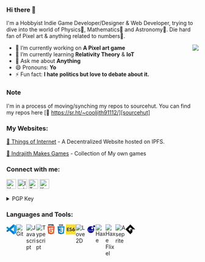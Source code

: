 ### Hi there 👋
I'm a Hobbyist Indie Game Developer/Designer & Web Developer, trying to dive into the world of Physics🧲, Mathematics📏 and Astronomy🌌.
Die hard fan of Pixel art & anything related to numbers🔢.

<img src="https://github-readme-stats.vercel.app/api/top-langs/?username=cooljith91112&layout=compact&langs_count=10" align="right">

- 🔭 I’m currently working on **A Pixel art game**
- 🌱 I’m currently learning **Relativity Theory** & **IoT**
- 💬 Ask me about **Anything**
- 😄 Pronouns:  **Yo**
- ⚡ Fun fact: **I hate politics but love to debate about it.**

### Note
I'm in a process of moving/synching my repos to sourcehut. You can find my repos here [🔗 https://sr.ht/~cooljith91112/][sourcehut]

### My Websites:
[🔗 Things of Internet][things-of-internet] - A Decentralized Website hosted on IPFS.

[🔗 Indrajith Makes Games][indrajith-makes-games] - Collection of My own games
### Connect with me:
[<img src="https://user-images.githubusercontent.com/2651484/89107797-194ae680-d451-11ea-9a79-a1f15087e47d.png" title="Youtube"  width="25" height="25"/>][ytchannel]
[<img src="https://static.itch.io/images/itchio-textless-black.svg" title="Itch.io"  width="25" height="25"/>][itchio]
[<img src="https://raw.githubusercontent.com/simple-icons/simple-icons/develop/icons/twitter.svg" title="Twitter"  width="25" height="25"/>][twitter]
[<img src="https://uploads-ssl.webflow.com/5c14e387dab576fe667689cf/5ca5bf1dff3c03fbf7cc9b3c_Kofi_logo_RGB_rounded-p-500.png" title="Ko-fi"  width="25" height="25"/>][ko-fi]

<details>
<summary>PGP Key</summary>
<p>
-----BEGIN PGP PUBLIC KEY BLOCK-----
  
mQGNBF/WY8kBDACnR9sfskexGp8JqomXmlGu2bmPFDnxJ6l4gBSg5wrespI66nKF
lEb+/GydN81Qlqxy3GrNsp7WiApAaZ32Y2zTAEL39JI2X8LkUaM9u5kWIhqYEw/P
poGDCJkpV1Hkvjr70HbZKfXs04xCeKxSVIPKIbsE2eiOx2kgtSbJiMA2eZYGNEy/
kYbxjoyglnhw6Ri3zduW5pFNIoeQIXs3XNmdbCBo1B6wJd0PKF8zfSwj1mF5Sm/b
+EjNX7cbnsUxFyQjrDyyezH7Hu1Uw5rY2UT0gqMO14qsmmK9p8L+ichXUsv15pT3
Th1F9bfMNS0pl4fVvMcUM8AWcyqQ3sKhDMGK+KIbtXSOMB8s+PA7EQBqQJtEm7Cb
jhXLmNKfk+jOHld4IUaDRtFZ6fAqC+TLx/hoplNQ0tqQKVcooVHQAAjRljj/xTGe
Dm2RlkLfjQYKJu8HO/lR9qh0oIUeT1CBODelSFfYDaDLg6VYOnll76ql0XZG0CWH
MLqL4G1t8q7mZpUAEQEAAbQiSW5kcmFqaXRoIEsgTCA8bWFjOTExMTJAZ21haWwu
Y29tPokB1AQTAQgAPhYhBCf45tAzsV4Ef2KDpcrdIytRXGsnBQJf1mPJAhsDBQkD
wmcABQsJCAcCBhUKCQgLAgQWAgMBAh4BAheAAAoJEMrdIytRXGsnSiYL/0qUOBTH
7PgvVrfLpP0A6rLhRSir01vnNrN0kdf2jhdWn4+b6yHj1IQk1tyMf1Xt34coO7Lk
FzY/9X9BS4hRbeEPIg09pl+IrS2ihSpGMrI5bzEgCaKOt9QD65pgwOx80Am9MiYL
OdM1nAOhmVuGWUqO2cu8jCpu1Wqsbfh3VoOSCllUBo2sSbLhL3dK1bV+kUuZQK5G
HymPYjMHsJ0MKEu7cJBbwmMiZ290oH3CCWYIHgQS9MJSW0ZRvE9jISL2KPoMTG/L
WrgZf3AW1P/dOFBKpjXBrcAqKL3c95LJmoraUEHPnIWm82i7x5keV/e7sj7XoNXp
Qt5RRIWIE4D9XDIGyJydV+2G21ZogkDB7bWgR3oM8+agcupYrMQBMwwjpxyidTZZ
2S154vg1cQ5CgVGXgT4Q41M43f+I0fvSVYBwZXJoYas1Z8LCyiqCkk8PW8skL1Vm
ycOlyVHZOYYHbcaqn0zWjH4hAvOaUjTLPY2L+4UW9kmU7WaGMoe5oNvFE7kBjQRf
1mPJAQwAzERKRS7YiyV/fNJgCMPUO6Vb33Z4P2M+JzurQRGRk9iZbSYlYSdeM6Av
bJAWN2ZCLbPTR193XroSKOGVJ92ywJjVsGAe3ojxiKqP2ltioTzgqVtN0B2P+Vjr
wQagD9pIgpDu1AnCscMifWXT2/uHT2b6wFUn5CYVx1BBtF5x/fJArpcoqFWqNs47
S6oeUMKr9OMqUIIPenukNvI3lmGVHc17g6CJ7h0qHke+7V9fsF/PSbzVPnjW4uoD
LB9zUXD3soWN+hv1Z0kDFVgK498VwGZfukEJWW7UQVlT+eAtC/vZs1D+iQcaWASa
1KsIUWF99BCv2LVE0gPBpcVYXG5jkhxmXAtm+zFgUAiR9SZusjIk+VvqLLmPLd0q
Viq4eA3CaB1pppJYDfClyb942epoEjm6gGBCt1kRyK402Rs9xreZ60rLCTAOaUX1
85jz/iQFPCX6R/p/xttJT2vCSToXJdbCq7YMEgbfmNNvQGZ+4kSiOR7IMq6keoh+
lnvS7HPhABEBAAGJAbwEGAEIACYWIQQn+ObQM7FeBH9ig6XK3SMrUVxrJwUCX9Zj
yQIbDAUJA8JnAAAKCRDK3SMrUVxrJ76iC/9fiKkpvRMB3EXeNEQcnerDwHbnfezr
h0Xl7iqkA1d2SNrD+189Q1Eyc6L2nY2dU3N9smvd4Qzn5LN1c8zhVy86rwimFBM5
pzljwrks2rlkZjlup6wV725oL3WmpwKo71L7weqlzUf72VIiuj70Vuwf3j31rgXS
EDWCp9NuycLagx2azMjaIp88wqFnX5vArTd7+1kAnS9ktaevnSilBw9o8mevg4Zo
k3hRvyd+P4USbqzKgY3MItuMoW3NIzIhd8Gqw0WqBFcmcXektvrqwjPGGVA9k5B7
TcfwknUe3VUFfalRVXRWeFO0p0fjwc0lAmjHEXd6degJcnixRmuaGaEPMeIYosfR
hM7mObgtmOV7w78ZAmOL6OpYeymalZEtaFwDWd11iymReqNH3OwhXR10KeWYBNe4
SbLXWibW4HIHjcfRAUDk9A8LvrJ5u/qOcZWTy48ZNJCwSnIy/4o5++sIxLVTvApO
VI1J9lj0hsB1OE+ga87HSsv7F5sXuGfPn0Q=
=/WL9

-----END PGP PUBLIC KEY BLOCK-----
  </p>
</details>

### Languages and Tools:

[<img align="left" alt="Visual Studio Code" title="Visual Studio Code" width="26px" src="https://raw.githubusercontent.com/github/explore/80688e429a7d4ef2fca1e82350fe8e3517d3494d/topics/visual-studio-code/visual-studio-code.png" />][ytchannel]
[<img align="left" alt="Git" width="26px" title="Git" src="https://img.icons8.com/color/48/000000/git.png" />][ytchannel]
[<img align="left" alt="Javascript" width="26px" title="Javascript" src="https://img.icons8.com/color/48/000000/javascript.png" />][ytchannel]
[<img align="left" alt="Typescript" width="26px" title="Typescript" src="https://img.icons8.com/color/48/000000/typescript.png" />][ytchannel]
[<img align="left" alt="HTML5" width="26px" title="HTML5" src="https://raw.githubusercontent.com/github/explore/80688e429a7d4ef2fca1e82350fe8e3517d3494d/topics/html/html.png" />][ytchannel]
[<img align="left" alt="CSS3" width="26px" title="CSS3" src="https://raw.githubusercontent.com/github/explore/80688e429a7d4ef2fca1e82350fe8e3517d3494d/topics/css/css.png" />][ytchannel]
[<img align="left" alt="ES6" width="26px" title="ES6" src="https://raw.githubusercontent.com/github/explore/80688e429a7d4ef2fca1e82350fe8e3517d3494d/topics/es6/es6.png" />][ytchannel]
[<img align="left" alt="Love2D" width="26px" title="Love2d" src="https://love2d.org/w/images/6/68/love-app-0.10.png" />][ytchannel]
[<img align="left" alt="Lua" width="26px" title="Lua" src="https://raw.githubusercontent.com/github/explore/80688e429a7d4ef2fca1e82350fe8e3517d3494d/topics/lua/lua.png" />][ytchannel]
[<img align="left" alt="Haxe" width="26px" title="Haxe" src="https://haxe.org/img/branding/haxe-logo-vertical.png" />][ytchannel]
[<img align="left" alt="Haxe Flixel" width="26px" title="Haxe Flixel" src="https://haxeflixel.com/images/haxeflixel.svg" />][ytchannel]
[<img align="left" alt="Aseprite" width="26px" title="Aseprite" src="https://raw.githubusercontent.com/aseprite/aseprite/master/data/icons/ase256.png" />][ytchannel]
[<img align="left" alt="Game Maker" width="26px" title="Game Maker Studio" src="https://raw.githubusercontent.com/github/explore/80688e429a7d4ef2fca1e82350fe8e3517d3494d/topics/gamemaker/gamemaker.png" />][ytchannel]

[ytchannel]: https://www.youtube.com/channel/UCqoc4Z-zqImKM8u3GI0CSTg
[itchio]: https://indrajithkl.itch.io/
[twitter]: https://twitter.com/indrajithKLIS
[ko-fi]: https://ko-fi.com/indrajith
[things-of-internet]: https://thingsofinternet.org/
[indrajith-makes-games]: https://indrajithmakesgames.com/
[sourcehut]: https://sr.ht/~cooljith91112/
